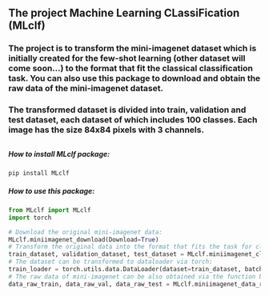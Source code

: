 ## The project Machine Learning CLassiFication (MLclf) 
### The project is to transform the mini-imagenet dataset which is initially created for the few-shot learning (other dataset will come soon...) to the format that fit the classical classification task. You can also use this package to download and obtain the raw data of the mini-imagenet dataset.

### The transformed dataset is divided into train, validation and test dataset, each dataset of which includes 100 classes. Each image has the size 84x84 pixels with 3 channels.

##

##### How to install MLclf package:
```angular2html
pip install MLclf
```

##### How to use this package:

```python
from MLclf import MLclf
import torch

# Download the original mini-imagenet data:
MLclf.miniimagenet_download(Download=True)
# Transform the original data into the format that fits the task for classification:
train_dataset, validation_dataset, test_dataset = MLclf.miniimagenet_clf_dataset(ratio_train=0.6, ratio_val=0.2, seed_value=None, shuffle=True, save_clf_data=True)
# The dataset can be transformed to dataloader via torch: 
train_loader = torch.utils.data.DataLoader(dataset=train_dataset, batch_size=128, shuffle=True, num_workers=0)
# The raw data of mini-imagenet can be also obtained via the function below:
data_raw_train, data_raw_val, data_raw_test = MLclf.miniimagenet_data_raw()
```